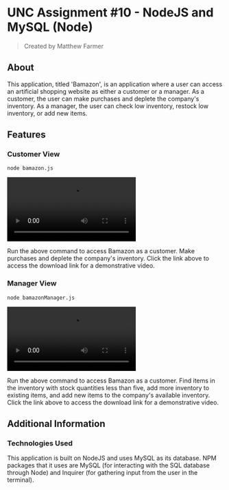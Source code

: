 # **UNC Assignment #10 - NodeJS and MySQL (Node)**
> Created by Matthew Farmer

## About
This application, titled 'Bamazon', is an application where a user can access an artificial shopping website as either a customer or a manager. As a customer, the user can make purchases and deplete the company's inventory. As a manager, the user can check low inventory, restock low inventory, or add new items.

## Features

### Customer View
`node bamazon.js`

![ customer](/demoMedia/bamazon.mov)

Run the above command to access Bamazon as a customer. Make purchases and deplete the company's inventory. Click the link above to access the download link for a demonstrative video.

### Manager View
`node bamazonManager.js`

![ manager](/demoMedia/bamazonManager.mov)

Run the above command to access Bamazon as a customer. Find items in the inventory with stock quantities less than five, add more inventory to existing items, and add new items to the company's available inventory. Click the link above to access the download link for a demonstrative video.

## Additional Information

### Technologies Used

This application is built on NodeJS and uses MySQL as its database. NPM packages that it uses are MySQL (for interacting with the SQL database through Node) and Inquirer (for gathering input from the user in the terminal).
